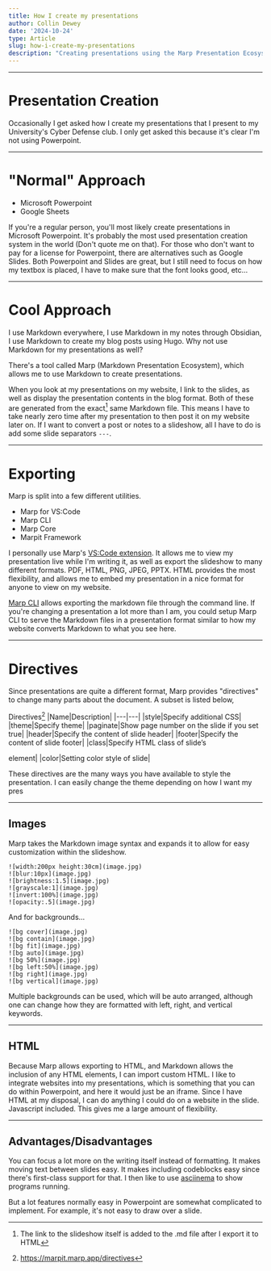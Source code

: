 ```yaml
---
title: How I create my presentations
author: Collin Dewey
date: '2024-10-24'
type: Article
slug: how-i-create-my-presentations
description: "Creating presentations using the Marp Presentation Ecosystem"
---
```


---
# Presentation Creation

Occasionally I get asked how I create my presentations that I present to my University's Cyber Defense club. I only get asked this because it's clear I'm not using Powerpoint.

---

# "Normal" Approach

- Microsoft Powerpoint
- Google Sheets

If you're a regular person, you'll most likely create presentations in Microsoft Powerpoint. It's probably the most used presentation creation system in the world (Don't quote me on that). For those who don't want to pay for a license for Powerpoint, there are alternatives such as Google Slides. Both Powerpoint and Slides are great, but I still need to focus on how my textbox is placed, I have to make sure that the font looks good, etc...

---

# Cool Approach

I use Markdown everywhere, I use Markdown in my notes through Obsidian, I use Markdown to create my blog posts using Hugo. Why not use Markdown for my presentations as well?

There's a tool called Marp (Markdown Presentation Ecosystem), which allows me to use Markdown to create presentations.

When you look at my presentations on my website, I link to the slides, as well as display the presentation contents in the blog format. Both of these are generated from the exact[^1] same Markdown file. This means I have to take nearly zero time after my presentation to then post it on my website later on. If I want to convert a post or notes to a slideshow, all I have to do is add some slide separators `---`.

[^1]: The link to the slideshow itself is added to the .md file after I export it to HTML

---

# Exporting

Marp is split into a few different utilities.

- Marp for VS:Code
- Marp CLI
- Marp Core
- Marpit Framework

I personally use Marp's [VS:Code extension](https://marketplace.visualstudio.com/items?itemName=marp-team.marp-vscode). It allows me to view my presentation live while I'm writing it, as well as export the slideshow to many different formats. PDF, HTML, PNG, JPEG, PPTX. HTML provides the most flexibility, and allows me to embed my presentation in a nice format for anyone to view on my website.

[Marp CLI](https://github.com/marp-team/marp-cli) allows exporting the markdown file through the command line. If you're changing a presentation a lot more than I am, you could setup Marp CLI to serve the Markdown files in a presentation format similar to how my website converts Markdown to what you see here.

---

# Directives

Since presentations are quite a different format, Marp provides "directives" to change many parts about the document. A subset is listed below,

Directives[^2]
|Name|Description|
|---|---|
|style|Specify additional CSS|
|theme|Specify theme|
|paginate|Show page number on the slide if you set true|
|header|Specify the content of slide header|
|footer|Specify the content of slide footer|
|class|Specify HTML class of slide’s <section> element|
|color|Setting color style of slide|

These directives are the many ways you have available to style the presentation. I can easily change the theme depending on how I want my pres

[^2]: https://marpit.marp.app/directives

---

# Images

Marp takes the Markdown image syntax and expands it to allow for easy customization within the slideshow.
```
![width:200px height:30cm](image.jpg)
![blur:10px](image.jpg)
![brightness:1.5](image.jpg)
![grayscale:1](image.jpg)
![invert:100%](image.jpg)
![opacity:.5](image.jpg)
```
And for backgrounds...
```
![bg cover](image.jpg)
![bg contain](image.jpg)
![bg fit](image.jpg)
![bg auto](image.jpg)
![bg 50%](image.jpg)
![bg left:50%](image.jpg)
![bg right](image.jpg)
![bg vertical](image.jpg)
```
Multiple backgrounds can be used, which will be auto arranged, although one can change how they are formatted with left, right, and vertical keywords.

---

# HTML

Because Marp allows exporting to HTML, and Markdown allows the inclusion of any HTML elements, I can import custom HTML. I like to integrate websites into my presentations, which is something that you can do within Powerpoint, and here it would just be an iframe. Since I have HTML at my disposal, I can do anything I could do on a website in the slide. Javascript included. This gives me a large amount of flexibility.

---

# Advantages/Disadvantages

You can focus a lot more on the writing itself instead of formatting. It makes moving text between slides easy. It makes including codeblocks easy since there's first-class support for that. I then like to use [asciinema](https://asciinema.org/) to show programs running.

But a lot features normally easy in Powerpoint are somewhat complicated to implement. For example, it's not easy to draw over a slide. 